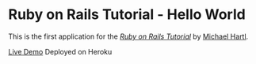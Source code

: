 # Ruby on Rails Tutorial - Hello World

This is the first application for the [_Ruby on Rails Tutorial_](https://www.railstutorial.org/book) by [Michael Hartl](https://www.michaelhartl.com/).

[Live Demo](https://arcane-woodland-18257.herokuapp.com/) Deployed on Heroku

